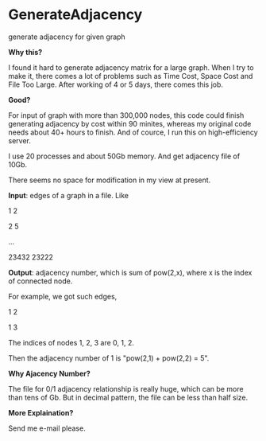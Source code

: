 # GenerateAdjacency
generate adjacency for given graph

**Why this?**

I found it hard to generate adjacency matrix for a large graph. When I try to make it, there comes a lot of problems such as Time Cost, Space Cost and File Too Large. After working of 4 or 5 days, there comes this job.

**Good?**

For input of graph with more than 300,000 nodes, this code could finish generating adjacency by cost within 90 minites, whereas my original code needs about 40+ hours to finish. And of cource, I run this on high-efficiency server.

I use 20 processes and about 50Gb memory. And get adjacency file of 10Gb.

There seems no space for modification in my view at present.

**Input**: edges of a graph in a file. Like

1 2

2 5

...

23432 23222

**Output**: adjacency number, which is sum of pow(2,x), where x is the index of connected node.

For example, we got such edges,

1 2

1 3

The indices of nodes 1, 2, 3 are 0, 1, 2.

Then the adjacency number of 1 is "pow(2,1) + pow(2,2) = 5".

**Why Ajacency Number?**

The file for 0/1 adjacency relationship is really huge, which can be more than tens of Gb. But in decimal pattern, the file can be less than half size.

**More Explaination?**

Send me e-mail please.
